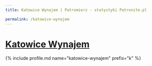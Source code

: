 ```yaml
---
title: Katowice Wynajem | Patromierz - statystyki Patronite.pl

permalink: /katowice-wynajem
---
```


# [Katowice Wynajem](https://patronite.pl/katowice-wynajem)

{% include profile.md name="katowice-wynajem" prefix="k" %}
